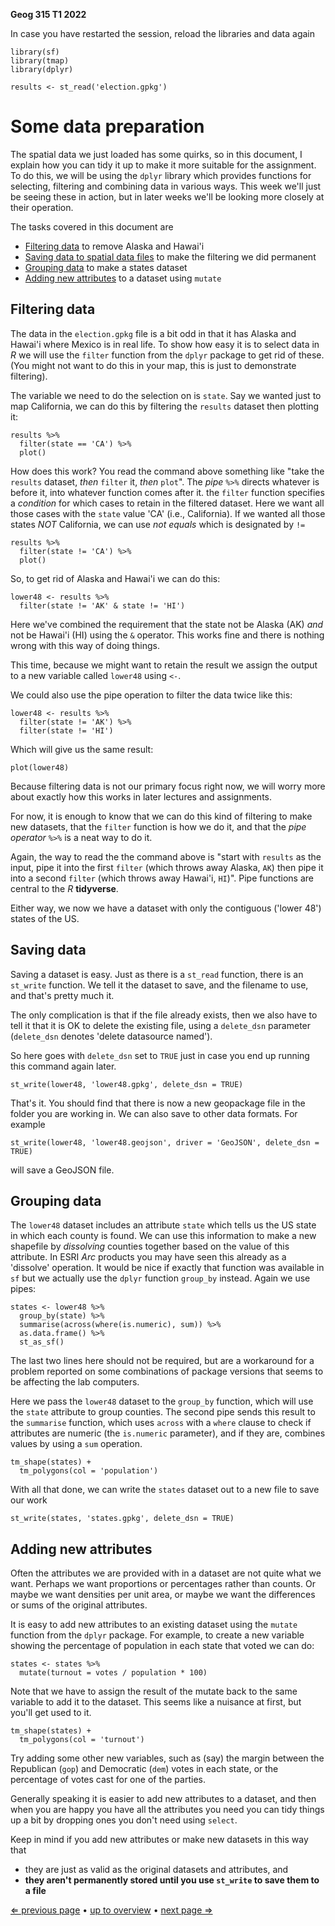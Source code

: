 **Geog 315 T1 2022**

In case you have restarted the session, reload the libraries and data again

```{r}
library(sf)
library(tmap)
library(dplyr)

results <- st_read('election.gpkg')
```

# Some data preparation
The spatial data we just loaded has some quirks, so in this document, I explain how you can tidy it up to make it more suitable for the assignment. To do this, we will be using the `dplyr` library which provides functions for selecting, filtering and combining data in various ways. This week we'll just be seeing these in action, but in later weeks we'll be looking more closely at their operation.

The tasks covered in this document are
+ [Filtering data](#filtering-data) to remove Alaska and Hawai'i
+ [Saving data to spatial data files](#saving-data) to make the filtering we did permanent
+ [Grouping data](#grouping-data) to make a states dataset
+ [Adding new attributes](#adding-new-attributes) to a dataset using `mutate`

## Filtering data
The data in the `election.gpkg` file is a bit odd in that it has Alaska and Hawai'i where Mexico is in real life. To show how easy it is to select data in *R* we will use the `filter` function from the `dplyr` package to get rid of these. (You might not want to do this in your map, this is just to demonstrate filtering).

The variable we need to do the selection on is `state`. Say we wanted just to map California, we can do this by filtering the `results` dataset then plotting it:

```{r}
results %>%
  filter(state == 'CA') %>%
  plot()
```

How does this work? You read the command above something like "take the `results` dataset, _then_ `filter` it, _then_ `plot`". The _pipe_ `%>%` directs whatever is before it, into whatever function comes after it. the `filter` function specifies a *condition* for which cases to retain in the filtered dataset. Here we want all those cases with the `state` value 'CA' (i.e., California). If we wanted all those states *NOT* California, we can use *not equals* which is designated by `!=`

```{r}
results %>%
  filter(state != 'CA') %>%
  plot()
```

So, to get rid of Alaska and Hawai'i we can do this:

```{r}
lower48 <- results %>%
  filter(state != 'AK' & state != 'HI')
```

Here we've combined the requirement that the state not be Alaska (AK) *and* not be Hawai'i (HI) using the `&` operator. This works fine and there is nothing wrong with this way of doing things.

This time, because we might want to retain the result we assign the output to a new variable called `lower48` using `<-`.

We could also use the pipe operation to filter the data twice like this:

```{r}
lower48 <- results %>%
  filter(state != 'AK') %>%
  filter(state != 'HI')
```

Which will give us the same result:

```{r}
plot(lower48)
```

Because filtering data is not our primary focus right now, we will worry more about exactly how this works in later lectures and assignments.

For now, it is enough to know that we can do this kind of filtering to make new datasets, that the `filter` function is how we do it, and that the *pipe operator* `%>%` is a neat way to do it.

Again, the way to read the the command above is "start with `results` as the input, pipe it into the first `filter` (which throws away Alaska, `AK`) then pipe it into a second `filter` (which throws away Hawai'i, `HI`)". Pipe functions are central to the *R* **tidyverse**.

Either way, we now we have a dataset with only the contiguous ('lower 48') states of the US.

## Saving data
Saving a dataset is easy. Just as there is a `st_read` function, there is an `st_write` function. We tell it the dataset to save, and the filename to use, and that's pretty much it.

The only complication is that if the file already exists, then we also have to tell it that it is OK to delete the existing file, using a `delete_dsn` parameter (`delete_dsn` denotes 'delete datasource named').

So here goes with `delete_dsn` set to `TRUE` just in case you end up running this command again later.

```{r}
st_write(lower48, 'lower48.gpkg', delete_dsn = TRUE)
```

That's it. You should find that there is now a new geopackage file in the folder you are working in. We can also save to other data formats. For example

```{r}
st_write(lower48, 'lower48.geojson', driver = 'GeoJSON', delete_dsn = TRUE)
```

will save a GeoJSON file.

## Grouping data
The `lower48` dataset includes an attribute `state` which tells us the US state in which each county is found. We can use this information to make a new shapefile by *dissolving* counties together based on the value of this attribute. In ESRI *Arc* products you may have seen this already as a 'dissolve' operation. It would be nice if exactly that function was available in `sf` but we actually use the `dplyr` function `group_by` instead. Again we use pipes:

```{r}
states <- lower48 %>%
  group_by(state) %>%
  summarise(across(where(is.numeric), sum)) %>%
  as.data.frame() %>%
  st_as_sf()
```

The last two lines here should not be required, but are a workaround for a problem reported on some combinations of package versions that seems to be affecting the lab computers.

Here we pass the `lower48` dataset to the `group_by` function, which will use the `state` attribute to group counties. The second pipe sends this result to the `summarise` function, which uses `across` with a `where` clause to check if attributes are numeric (the `is.numeric` parameter), and if they are, combines values by using a `sum` operation.

```{r}
tm_shape(states) +
  tm_polygons(col = 'population')
```

With all that done, we can write the `states` dataset out to a new file to save our work

```{r}
st_write(states, 'states.gpkg', delete_dsn = TRUE)
```

## Adding new attributes
Often the attributes we are provided with in a dataset are not quite what we want. Perhaps we want proportions or percentages rather than counts. Or maybe we want densities per unit area, or maybe we want the differences or sums of the original attributes.

It is easy to add new attributes to an existing dataset using the `mutate` function from the `dplyr` package. For example, to create a new variable showing the percentage of population in each state that voted we can do:

```{r}
states <- states %>%
  mutate(turnout = votes / population * 100)
```

Note that we have to assign the result of the mutate back to the same variable to add it to the dataset. This seems like a nuisance at first, but you'll get used to it.

```{r}
tm_shape(states) +
  tm_polygons(col = 'turnout')
```

Try adding some other new variables, such as (say) the margin between the Republican (`gop`) and Democratic (`dem`) votes in each state, or the percentage of votes cast for one of the parties.

Generally speaking it is easier to add new attributes to a dataset, and then when you are happy you have all the attributes you need you can tidy things up a bit by dropping ones you don't need using `select`.

Keep in mind if you add new attributes or make new datasets in this way that

+ they are just as valid as the original datasets and attributes, and
+ **they aren't permanently stored until you use `st_write` to save them to a file**

[&lArr; previous page](making-maps-in-R-01-introducing-the-data.md) &bull; [up to overview](README.md) &bull; [next page &rArr;](making-maps-in-R-03-using-tmap.md)
